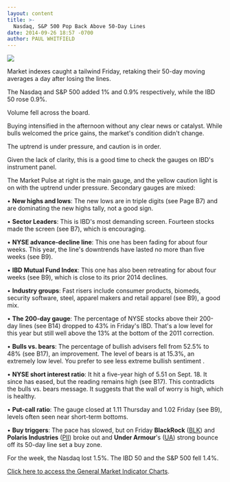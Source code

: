 ```yaml
---
layout: content
title: >-
  Nasdaq, S&P 500 Pop Back Above 50-Day Lines
date: 2014-09-26 18:57 -0700
author: PAUL WHITFIELD
---
```






![](https://www.investors.com/wp-content/uploads/ibd-migrated-images/MPv_140929_635473434795704503.png)









Market indexes caught a tailwind Friday, retaking their 50-day moving averages a day after losing the lines.

  

The Nasdaq and S&P 500 added 1% and 0.9% respectively, while the IBD 50 rose 0.9%.

  

Volume fell across the board.

  

Buying intensified in the afternoon without any clear news or catalyst. While bulls welcomed the price gains, the market's condition didn't change.

  

The uptrend is under pressure, and caution is in order.

  

Given the lack of clarity, this is a good time to check the gauges on IBD's instrument panel.

  

The Market Pulse at right is the main gauge, and the yellow caution light is on with the uptrend under pressure. Secondary gauges are mixed:

  

• **New highs and lows**: The new lows are in triple digits (see Page B7) and are dominating the new highs tally, not a good sign.

  

• **Sector Leaders**: This is IBD's most demanding screen. Fourteen stocks made the screen (see B7), which is encouraging.

  

• **NYSE advance-decline line**: This one has been fading for about four weeks. This year, the line's downtrends have lasted no more than five weeks (see B9).

  

• **IBD Mutual Fund Index**: This one has also been retreating for about four weeks (see B9), which is close to its prior 2014 declines.

  

• **Industry groups**: Fast risers include consumer products, biomeds, security software, steel, apparel makers and retail apparel (see B9), a good mix.

  

• **The 200-day gauge**: The percentage of NYSE stocks above their 200-day lines (see B14) dropped to 43% in Friday's IBD. That's a low level for this year but still well above the 13% at the bottom of the 2011 correction.

  

• **Bulls vs. bears**: The percentage of bullish advisers fell from 52.5% to 48% (see B17), an improvement. The level of bears is at 15.3%, an extremely low level. You prefer to see less extreme bullish sentiment .

  

• **NYSE short interest ratio**: It hit a five-year high of 5.51 on Sept. 18. It since has eased, but the reading remains high (see B17). This contradicts the bulls vs. bears message. It suggests that the wall of worry is high, which is healthy.

  

• **Put-call ratio**: The gauge closed at 1.11 Thursday and 1.02 Friday (see B9), levels often seen near short-term bottoms.

  

• **Buy triggers**: The pace has slowed, but on Friday **BlackRock** ([BLK](https://research.investors.com/quote.aspx?symbol=BLK)) and **Polaris Industries** ([PII](https://research.investors.com/quote.aspx?symbol=PII)) broke out and **Under Armour**'s ([UA](https://research.investors.com/quote.aspx?symbol=UA)) strong bounce off its 50-day line set a buy zone.

  

For the week, the Nasdaq lost 1.5%. The IBD 50 and the S&P 500 fell 1.4%.

  

[Click here to access the General Market Indicator Charts](https://www.investors.com/pdf/GMI_092914.pdf).




